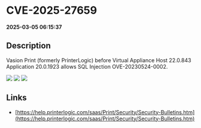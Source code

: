 # CVE-2025-27659

**2025-03-05 06:15:37**

## Description
Vasion Print (formerly PrinterLogic) before Virtual Appliance Host 22.0.843 Application 20.0.1923 allows SQL Injection OVE-20230524-0002.

![](https://img.shields.io/static/v1?label=Score&message=9.8&color=red)
![](https://img.shields.io/static/v1?label=Severity&message=CRITICAL&color=red)
![](https://img.shields.io/static/v1?label=CWE&message=SQL&color=green)

## Links
- [https://help.printerlogic.com/saas/Print/Security/Security-Bulletins.htm](https://help.printerlogic.com/saas/Print/Security/Security-Bulletins.htm)
